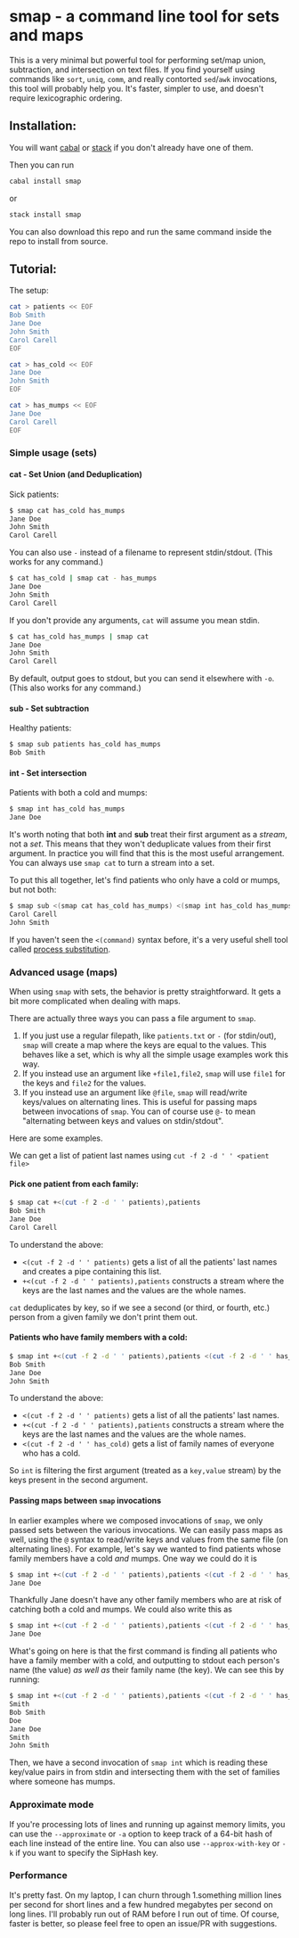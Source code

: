 # smap - a command line tool for sets and maps

This is a very minimal but powerful tool for performing set/map union, subtraction, and intersection on text files. If you find yourself using commands like `sort`, `uniq`, `comm`, and really contorted `sed`/`awk` invocations, this tool will probably help you. It's faster, simpler to use, and doesn't require lexicographic ordering.

## Installation:

You will want [cabal](https://www.haskell.org/cabal/) or [stack](https://www.haskellstack.org) if you don't already have one of them. 

Then you can run 

```bash
cabal install smap
```

or

```bash
stack install smap
```

You can also download this repo and run the same command inside the repo to install from source.


## Tutorial:

The setup:

```bash
cat > patients << EOF
Bob Smith
Jane Doe
John Smith
Carol Carell
EOF

cat > has_cold << EOF
Jane Doe
John Smith
EOF

cat > has_mumps << EOF
Jane Doe
Carol Carell
EOF
```

### Simple usage (sets)

#### cat - Set Union (and Deduplication)

Sick patients:

```bash
$ smap cat has_cold has_mumps
Jane Doe
John Smith
Carol Carell
```

You can also use `-` instead of a filename to represent stdin/stdout. (This works for any command.)

```bash
$ cat has_cold | smap cat - has_mumps
Jane Doe
John Smith
Carol Carell
```

If you don't provide any arguments, `cat` will assume you mean stdin.

```bash
$ cat has_cold has_mumps | smap cat
Jane Doe
John Smith
Carol Carell
```

By default, output goes to stdout, but you can send it elsewhere with `-o`. (This also works for any command.)

#### sub - Set subtraction

Healthy patients:

```bash
$ smap sub patients has_cold has_mumps
Bob Smith
```

#### int - Set intersection

Patients with both a cold and mumps:

```bash
$ smap int has_cold has_mumps
Jane Doe
```

It's worth noting that both **int** and **sub** treat their first argument as a *stream*, not a *set*. This means that they won't deduplicate values from their first argument. In practice you will find that this is the most useful arrangement. You can always use `smap cat` to turn a stream into a set.


To put this all together, let's find patients who only have a cold or mumps, but not both:

```bash
$ smap sub <(smap cat has_cold has_mumps) <(smap int has_cold has_mumps)
Carol Carell
John Smith
```


If you haven't seen the `<(command)` syntax before, it's a very useful shell tool called [process substitution](https://www.tldp.org/LDP/abs/html/process-sub.html).

### Advanced usage (maps)

When using `smap` with sets, the behavior is pretty straightforward. It gets a bit more complicated when
dealing with maps.

There are actually three ways you can pass a file argument to `smap`.

1. If you just use a regular filepath, like `patients.txt` or `-` (for stdin/out), `smap` will create a map where the keys are equal to the values. This behaves like a set, which is why all the simple usage examples work this way.
2. If you instead use an argument like `+file1,file2`, `smap` will use `file1` for the keys and `file2` for the values.
3. If you instead use an argument like `@file`, `smap` will read/write keys/values on alternating lines. 
This is useful for passing maps between invocations of `smap`. You can of course use `@-` to mean "alternating between keys and values on stdin/stdout".


Here are some examples.

We can get a list of patient last names using `cut -f 2 -d ' ' <patient file>`

#### Pick one patient from each family:

```bash
$ smap cat +<(cut -f 2 -d ' ' patients),patients
Bob Smith
Jane Doe
Carol Carell
```

To understand the above:

* `<(cut -f 2 -d ' ' patients)` gets a list of all the patients' last names and creates a pipe containing this list. 
* `+<(cut -f 2 -d ' ' patients),patients` constructs a stream where the keys are the last names and the values are the whole names.

`cat` deduplicates by key, so if we see a second (or third, or fourth, etc.) person from a given family we don't print them out.


#### Patients who have family members with a cold:

```bash
$ smap int +<(cut -f 2 -d ' ' patients),patients <(cut -f 2 -d ' ' has_cold)
Bob Smith
Jane Doe
John Smith
```

To understand the above:

* `<(cut -f 2 -d ' ' patients)` gets a list of all the patients' last names.
* `+<(cut -f 2 -d ' ' patients),patients` constructs a stream where the keys are the last names and the values are the whole names.
* `<(cut -f 2 -d ' ' has_cold)` gets a list of family names of everyone who has a cold.

So `int` is filtering the first argument (treated as a `key,value` stream) by the keys present in the second argument.

#### Passing maps between `smap` invocations

In earlier examples where we composed invocations of `smap`, we only passed sets between the various invocations. We can easily pass maps as well, using the `@` syntax to read/write keys and values from the same file (on alternating lines). For example, let's say we wanted to find patients whose family members have a cold *and* mumps. One way we could do it is

```bash
$ smap int +<(cut -f 2 -d ' ' patients),patients <(cut -f 2 -d ' ' has_cold) <(cut -f 2 -d ' ' has_mumps)
Jane Doe
```

Thankfully Jane doesn't have any other family members who are at risk of catching both a cold and mumps. We could also write this as

```bash
$ smap int +<(cut -f 2 -d ' ' patients),patients <(cut -f 2 -d ' ' has_cold) -o @- | smap int @- <(cut -f 2 -d ' ' has_mumps)
Jane Doe
```

What's going on here is that the first command is finding all patients who have a family member with a cold, and outputting to stdout each person's name (the value) *as well as* their family name (the key). We can see this by running:

```bash
$ smap int +<(cut -f 2 -d ' ' patients),patients <(cut -f 2 -d ' ' has_cold) -o @-
Smith
Bob Smith
Doe
Jane Doe
Smith
John Smith
```

Then, we have a second invocation of `smap int` which is reading these key/value pairs in from stdin and intersecting them with the set of families where someone has mumps.

### Approximate mode

If you're processing lots of lines and running up against memory limits, 
you can use the `--approximate` or `-a` option to keep track of a 64-bit hash 
of each line instead of the entire line. You can also use 
`--approx-with-key` or `-k` if you want to specify the SipHash key.

### Performance

It's pretty fast. On my laptop, I can churn through 1.something million lines per second for short lines and a few hundred megabytes per second on long lines. I'll probably run out of RAM before I run out of time. Of course, faster is better, so please feel free to open an issue/PR with suggestions.

